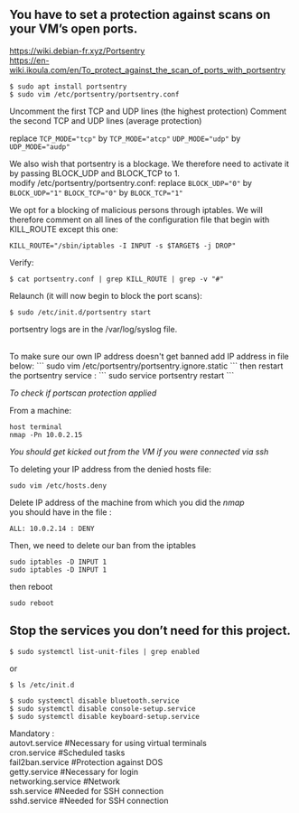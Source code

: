 ## You have to set a protection against scans on your VM’s open ports.
https://wiki.debian-fr.xyz/Portsentry<br>
https://en-wiki.ikoula.com/en/To_protect_against_the_scan_of_ports_with_portsentry 
```
$ sudo apt install portsentry
$ sudo vim /etc/portsentry/portsentry.conf
```
Uncomment the first TCP and UDP lines (the highest protection)
Comment the second TCP and UDP lines (average protection)

replace
```TCP_MODE="tcp"``` by ```TCP_MODE="atcp"```
```UDP_MODE="udp"``` by ```UDP_MODE="audp"```

We also wish that portsentry is a blockage. We therefore need to activate it by passing BLOCK_UDP and BLOCK_TCP to 1.<br>
modify /etc/portsentry/portsentry.conf:
replace
```BLOCK_UDP="0"``` by ```BLOCK_UDP="1"```
```BLOCK_TCP="0"``` by ```BLOCK_TCP="1"```

We opt for a blocking of malicious persons through iptables. We will therefore comment on all lines of the configuration file that begin with KILL_ROUTE except this one:
```
KILL_ROUTE="/sbin/iptables -I INPUT -s $TARGET$ -j DROP"
```
Verify:
```
$ cat portsentry.conf | grep KILL_ROUTE | grep -v "#"
```
Relaunch (it will now begin to block the port scans):
```
$ sudo /etc/init.d/portsentry start
```
portsentry logs are in the /var/log/syslog file.

<br>
To make sure our own IP address doesn't get banned add IP address in file below:
```
sudo vim /etc/portsentry/portsentry.ignore.static
```
then restart the portsentry service :
```
sudo service portsentry restart
```

*To check if portscan protection applied*

From a machine:
```
host terminal
nmap -Pn 10.0.2.15
```
*You should get kicked out from the VM if you were connected via ssh*

To deleting your IP address from the denied hosts file:
```
sudo vim /etc/hosts.deny
```
Delete IP address of the machine from which you did the *nmap*<br>
you should have in the file : 
```
ALL: 10.0.2.14 : DENY
```
Then, we need to delete our ban from the iptables
```
sudo iptables -D INPUT 1
sudo iptables -D INPUT 1
```
then reboot
```
sudo reboot
```

## Stop the services you don’t need for this project.
```
$ sudo systemctl list-unit-files | grep enabled
```
or 
```
$ ls /etc/init.d
```
```
$ sudo systemctl disable bluetooth.service
$ sudo systemctl disable console-setup.service
$ sudo systemctl disable keyboard-setup.service
```

Mandatory :<br>
autovt.service #Necessary for using virtual terminals<br>
cron.service #Scheduled tasks<br>
fail2ban.service #Protection against DOS<br>
getty.service #Necessary for login<br>
networking.service #Network<br>
ssh.service #Needed for SSH connection<br>
sshd.service #Needed for SSH connection<br>
